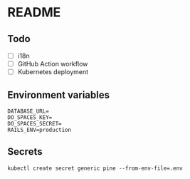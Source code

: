 # README

## Todo

- [ ] i18n
- [ ] GitHub Action workflow
- [ ] Kubernetes deployment

## Environment variables

```
DATABASE_URL=
DO_SPACES_KEY=
DO_SPACES_SECRET=
RAILS_ENV=production
```

## Secrets

```
kubectl create secret generic pine --from-env-file=.env
```
